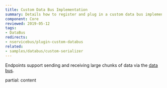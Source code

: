```yaml
---
title: Custom Data Bus Implementation
summary: Details how to register and plug in a custom data bus implementation into an endpoint.
component: Core
reviewed: 2019-05-12
tags:
- DataBus
redirects:
- nservicebus/plugin-custom-databus
related:
- samples/databus/custom-serializer
---
```


Endpoints support sending and receiving large chunks of data via the [data bus](./).

partial: content
